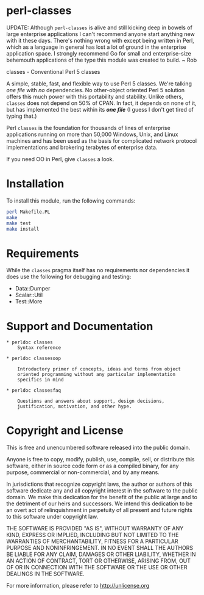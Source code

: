 perl-classes
============

UPDATE: Although `perl-classes` is alive and still kicking deep in bowels of large enterprise applications I can't recommend anyone start anything new with it these days. There's nothing wrong with except being written in Perl, which as a language in general has lost a lot of ground in the enterprise application space. I strongly recommend Go for small and enterprise-size behemouth applications of the type this module was created to build. ~ Rob

classes - Conventional Perl 5 classes

A simple, stable, fast, and flexible way to use Perl 5 classes. We're
talking *one file* with *no* dependencies. No other-object oriented Perl 5
solution offers this much power with this portability and stability.
Unlike others, `classes` does not depend on 50% of CPAN. In fact, it
depends on none of it, but has implemented the best within its ***one
file*** (I guess I don't get tired of typing that.)

Perl `classes` is the foundation for thousands of lines of enterprise
applications running on more than 50,000 Windows, Unix, and Linux machines
and has been used as the basis for complicated network protocol implementations
and brokering terabytes of enterprise data.

If you need OO in Perl, give `classes` a look.

Installation
============

To install this module, run the following commands:

``` bash
perl Makefile.PL
make
make test
make install
```

Requirements
============

While the `classes` pragma itself has no requirements nor dependencies
it does use the following for debugging and testing:

* Data::Dumper
* Scalar::Util
* Test::More

Support and Documentation
==========================

    * perldoc classes
        Syntax reference

    * perldoc classesoop

        Introductory primer of concepts, ideas and terms from object
        oriented programming without any particular implementation
        specifics in mind

    * perldoc classesfaq

        Questions and answers about support, design decisions,
        justification, motivation, and other hype.

Copyright and License
=======================

This is free and unencumbered software released into the public domain.

Anyone is free to copy, modify, publish, use, compile, sell, or
distribute this software, either in source code form or as a compiled
binary, for any purpose, commercial or non-commercial, and by any
means.

In jurisdictions that recognize copyright laws, the author or authors
of this software dedicate any and all copyright interest in the
software to the public domain. We make this dedication for the benefit
of the public at large and to the detriment of our heirs and
successors. We intend this dedication to be an overt act of
relinquishment in perpetuity of all present and future rights to this
software under copyright law.

THE SOFTWARE IS PROVIDED "AS IS", WITHOUT WARRANTY OF ANY KIND,
EXPRESS OR IMPLIED, INCLUDING BUT NOT LIMITED TO THE WARRANTIES OF
MERCHANTABILITY, FITNESS FOR A PARTICULAR PURPOSE AND NONINFRINGEMENT.
IN NO EVENT SHALL THE AUTHORS BE LIABLE FOR ANY CLAIM, DAMAGES OR
OTHER LIABILITY, WHETHER IN AN ACTION OF CONTRACT, TORT OR OTHERWISE,
ARISING FROM, OUT OF OR IN CONNECTION WITH THE SOFTWARE OR THE USE OR
OTHER DEALINGS IN THE SOFTWARE.

For more information, please refer to <http://unlicense.org>

